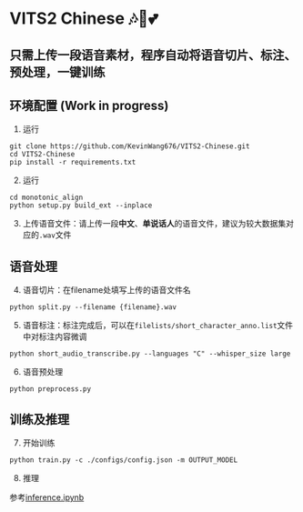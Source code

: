 # VITS2 Chinese 🎶🌟💕
## 只需上传一段语音素材，程序自动将语音切片、标注、预处理，一键训练
## 环境配置 (Work in progress)
1. 运行
```
git clone https://github.com/KevinWang676/VITS2-Chinese.git
cd VITS2-Chinese
pip install -r requirements.txt
```
2. 运行
```
cd monotonic_align
python setup.py build_ext --inplace
```
3. 上传语音文件：请上传一段**中文**、**单说话人**的语音文件，建议为较大数据集对应的`.wav`文件
## 语音处理
4. 语音切片：在filename处填写上传的语音文件名
```
python split.py --filename {filename}.wav
```
5. 语音标注：标注完成后，可以在`filelists/short_character_anno.list`文件中对标注内容微调
```
python short_audio_transcribe.py --languages "C" --whisper_size large
```
6. 语音预处理
```
python preprocess.py
```
## 训练及推理
7. 开始训练
```
python train.py -c ./configs/config.json -m OUTPUT_MODEL
```
8. 推理

参考[inference.ipynb](https://github.com/KevinWang676/VITS2-Chinese/blob/main/inference.ipynb)

